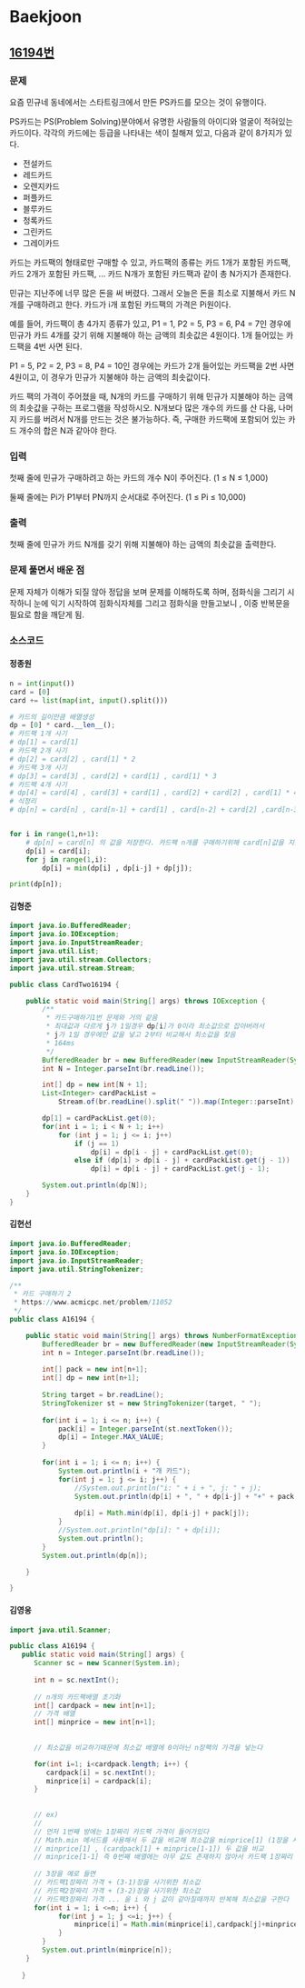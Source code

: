 # Baekjoon

## [16194번](https://www.acmicpc.net/problem/16194) 

### 문제

요즘 민규네 동네에서는 스타트링크에서 만든 PS카드를 모으는 것이 유행이다.

PS카드는 PS(Problem Solving)분야에서 유명한 사람들의 아이디와 얼굴이 적혀있는 카드이다. 각각의 카드에는 등급을 나타내는 색이 칠해져 있고, 다음과 같이 8가지가 있다.

* 전설카드
* 레드카드
* 오렌지카드
* 퍼플카드
* 블루카드
* 청록카드
* 그린카드
* 그레이카드   

카드는 카드팩의 형태로만 구매할 수 있고, 카드팩의 종류는 카드 1개가 포함된 카드팩, 카드 2개가 포함된 카드팩, ... 카드 N개가 포함된 카드팩과 같이 총 N가지가 존재한다.

민규는 지난주에 너무 많은 돈을 써 버렸다. 그래서 오늘은 돈을 최소로 지불해서 카드 N개를 구매하려고 한다. 카드가 i개 포함된 카드팩의 가격은 Pi원이다.

예를 들어, 카드팩이 총 4가지 종류가 있고, P1 = 1, P2 = 5, P3 = 6, P4 = 7인 경우에 민규가 카드 4개를 갖기 위해 지불해야 하는 금액의 최솟값은 4원이다. 1개 들어있는 카드팩을 4번 사면 된다.

P1 = 5, P2 = 2, P3 = 8, P4 = 10인 경우에는 카드가 2개 들어있는 카드팩을 2번 사면 4원이고, 이 경우가 민규가 지불해야 하는 금액의 최솟값이다.

카드 팩의 가격이 주어졌을 때, N개의 카드를 구매하기 위해 민규가 지불해야 하는 금액의 최솟값을 구하는 프로그램을 작성하시오. N개보다 많은 개수의 카드를 산 다음, 나머지 카드를 버려서 N개를 만드는 것은 불가능하다. 즉, 구매한 카드팩에 포함되어 있는 카드 개수의 합은 N과 같아야 한다.

### 입력

첫째 줄에 민규가 구매하려고 하는 카드의 개수 N이 주어진다. (1 ≤ N ≤ 1,000)

둘째 줄에는 Pi가 P1부터 PN까지 순서대로 주어진다. (1 ≤ Pi ≤ 10,000)

### 출력

첫째 줄에 민규가 카드 N개를 갖기 위해 지불해야 하는 금액의 최솟값을 출력한다.

### 문제 풀면서 배운 점

문제 자체가 이해가 되질 않아 정답을 보며 문제를 이해하도록 하며, 점화식을 그리기 시작하니
눈에 익기 시작하여 점화식자체를 그리고 점화식을 만들고보니 , 이중 반복문을 필요로 함을 깨닫게 됨.

### 소스코드

#### 정종원
``` python
n = int(input())
card = [0]
card += list(map(int, input().split()))

# 카드의 길이만큼 배열생성
dp = [0] * card.__len__();
# 카드팩 1개 사기
# dp[1] = card[1]
# 카드팩 2개 사기
# dp[2] = card[2] , card[1] * 2
# 카드팩 3개 사기
# dp[3] = card[3] , card[2] + card[1] , card[1] * 3
# 카드팩 4개 사기
# dp[4] = card[4] , card[3] + card[1] , card[2] + card[2] , card[1] * 4
# 식정리
# dp[n] = card[n] , card[n-1] + card[1] , card[n-2] + card[2] ,card[n-3] + card[3] .... = dp[n] , dp[n-i]+dp[i]


for i in range(1,n+1):
    # dp[n] = card[n] 의 값을 저장한다. 카드팩 n개를 구매하기위해 card[n]값을 지불을 위해 
    dp[i] = card[i];
    for j in range(1,i):
        dp[i] = min(dp[i] , dp[i-j] + dp[j]);

print(dp[n]);
```
#### 김형준
``` java
import java.io.BufferedReader;
import java.io.IOException;
import java.io.InputStreamReader;
import java.util.List;
import java.util.stream.Collectors;
import java.util.stream.Stream;

public class CardTwo16194 {

    public static void main(String[] args) throws IOException {
        /**
         * 카드구매하기1번 문제와 거의 같음
         * 최대값과 다르게 j가 1일경우 dp[i]가 0이라 최소값으로 잡아버려서
         * j가 1일 경우에만 값을 넣고 2부터 비교해서 최소값을 찾음
         * 164ms
         */
        BufferedReader br = new BufferedReader(new InputStreamReader(System.in));
        int N = Integer.parseInt(br.readLine());

        int[] dp = new int[N + 1];
        List<Integer> cardPackList =
            Stream.of(br.readLine().split(" ")).map(Integer::parseInt).collect(Collectors.toList());

        dp[1] = cardPackList.get(0);
        for(int i = 1; i < N + 1; i++)
            for (int j = 1; j <= i; j++)
                if (j == 1)
                    dp[i] = dp[i - j] + cardPackList.get(0);
                else if (dp[i] > dp[i - j] + cardPackList.get(j - 1))
                    dp[i] = dp[i - j] + cardPackList.get(j - 1);

        System.out.println(dp[N]);
    }
}
```
#### 김현선
``` java
import java.io.BufferedReader;
import java.io.IOException;
import java.io.InputStreamReader;
import java.util.StringTokenizer;

/**
 * 카드 구매하기 2
 * https://www.acmicpc.net/problem/11052
 */
public class A16194 {

	public static void main(String[] args) throws NumberFormatException, IOException {
		BufferedReader br = new BufferedReader(new InputStreamReader(System.in));
		int n = Integer.parseInt(br.readLine());
		
		int[] pack = new int[n+1];
		int[] dp = new int[n+1];
		
		String target = br.readLine();
		StringTokenizer st = new StringTokenizer(target, " ");
		
		for(int i = 1; i <= n; i++) {
			pack[i] = Integer.parseInt(st.nextToken());
			dp[i] = Integer.MAX_VALUE;
		}
		
		for(int i = 1; i <= n; i++) {
			System.out.println(i + "개 카드");
			for(int j = 1; j <= i; j++) {
				//System.out.println("i: " + i + ", j: " + j);
				System.out.println(dp[i] + ", " + dp[i-j] + "+" + pack[j]);
				
				dp[i] = Math.min(dp[i], dp[i-j] + pack[j]);
			}
			//System.out.println("dp[i]: " + dp[i]);
			System.out.println();
		}
		System.out.println(dp[n]);

	}

}
```
#### 김영웅
``` java
import java.util.Scanner;

public class A16194 {
   public static void main(String[] args) {
      Scanner sc = new Scanner(System.in);
      
      int n = sc.nextInt();
      
      // n개의 카드팩배열 초기화
      int[] cardpack = new int[n+1];
      // 가격 배열
      int[] minprice = new int[n+1];
      
      
      // 최소값을 비교하기때문에 최소값 배열에 0이아닌 n장팩의 가격을 넣는다

      for(int i=1; i<cardpack.length; i++) {
         cardpack[i] = sc.nextInt();
         minprice[i] = cardpack[i];
      }
      
      
      // ex)
      // 
      // 먼저 1번째 방에는 1장짜리 카드팩 가격이 들어가있다
      // Math.min 메서드를 사용해서 두 값을 비교해 최소값을 minprice[1] (1장을 사기위한 최소값) 에 넣어준다
      // minprice[1] , (cardpack[1] + minprice[1-1]) 두 값을 비교
      // minprice[1-1] 즉 0번째 배열에는 아무 값도 존재하지 않아서 카드팩 1장짜리 가격과 1장을 사기위한 최소값을 비교해 최소값을 배열에 넣어준다
        
      // 3장을 예로 들면
      // 카드팩1장짜리 가격 + (3-1)장을 사기위한 최소값
      // 카드팩2장짜리 가격 + (3-2)장을 사기위한 최소값
      // 카드팩3장짜리 가격 ... 을 i 와 j 값이 같아질때까지 반복해 최소값을 구한다
      for(int i = 1; i <=n; i++) {
            for(int j = 1; j <=i; j++) {
                minprice[i] = Math.min(minprice[i],cardpack[j]+minprice[i-j]);
            }
        }
        System.out.println(minprice[n]);
    }
      
   }

```